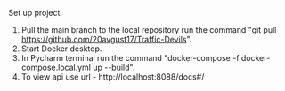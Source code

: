Set up project.

1. Pull the main branch to the local repository  run the command "git pull https://github.com/20avgust17/Traffic-Devils".
2. Start Docker desktop.
3. In Pycharm terminal run the command "docker-compose -f docker-compose.local.yml up --build".
5. To view api use url - http://localhost:8088/docs#/
